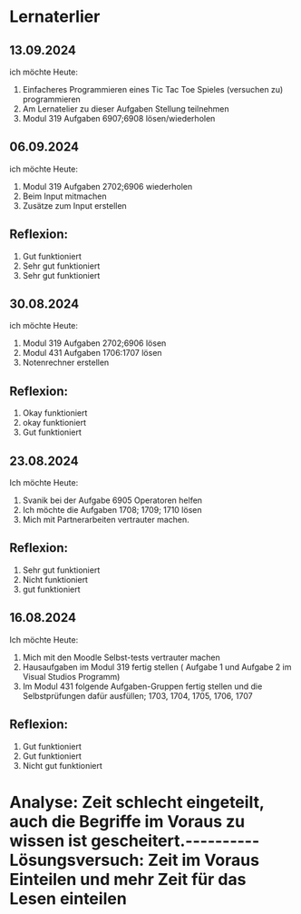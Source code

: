 # Lernaterlier

## 13.09.2024

ich möchte Heute:
1. Einfacheres Programmieren eines Tic Tac Toe Spieles (versuchen zu) programmieren
2. Am Lernatelier zu dieser Aufgaben Stellung teilnehmen
3. Modul 319 Aufgaben 6907;6908 lösen/wiederholen




## 06.09.2024

ich möchte Heute:
1. Modul 319 Aufgaben 2702;6906 wiederholen
2. Beim Input mitmachen
3. Zusätze zum Input erstellen
   
## Reflexion:
1. Gut funktioniert
2. Sehr gut funktioniert
3. Sehr gut funktioniert

## 30.08.2024

ich möchte Heute:
1. Modul 319 Aufgaben 2702;6906 lösen 
2. Modul 431 Aufgaben 1706:1707 lösen
3. Notenrechner erstellen

## Reflexion:
1. Okay funktioniert
2. okay funktioniert
3. Gut funktioniert 

## 23.08.2024

Ich möchte Heute:
1. Svanik bei der Aufgabe 6905 Operatoren helfen
2. Ich möchte die Aufgaben 1708; 1709; 1710 lösen
3. Mich mit Partnerarbeiten vertrauter machen.

## Reflexion:
1. Sehr gut funktioniert
2. Nicht funktioniert
3. gut funktioniert


## 16.08.2024

Ich möchte Heute:
1. Mich mit den Moodle Selbst-tests vertrauter machen
2. Hausaufgaben im Modul 319 fertig stellen ( Aufgabe 1 und Aufgabe 2 im Visual Studios Programm)
3. Im Modul 431 folgende Aufgaben-Gruppen fertig stellen und die Selbstprüfungen dafür ausfüllen; 1703, 1704, 1705, 1706, 1707


## Reflexion: 
1. Gut funktioniert
2. Gut funktioniert
3. Nicht gut funktioniert 
# Analyse: Zeit schlecht eingeteilt, auch die Begriffe im Voraus zu wissen ist gescheitert.----------Lösungsversuch: Zeit im Voraus Einteilen und mehr Zeit für das Lesen einteilen
